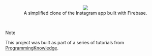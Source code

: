 <p align='center'>
    <img src="https://capsule-render.vercel.app/api?type=waving&height=300&color=30:f9ce34,100:ee2a7b&text=Instagram%20Clone"/><br>
    A simplified clone of the Instagram app built with Firebase. 
</p>
<br>

> [!Note] 
> This project was built as part of a series of tutorials from [ProgrammingKnowledge](https://www.youtube.com/playlist?list=PLS1QulWo1RIbKsL9GqxOLbToLNFFQFJW_).
